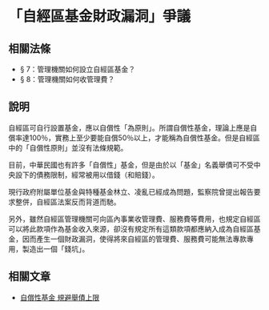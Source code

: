 # 「自經區基金財政漏洞」爭議

## 相關法條

* § 7：管理機關如何設立自經區基金？
* § 8：管理機關如何收管理費？

## 說明

自經區可自行設置基金，應以自償性「為原則」。所謂自償性基金，理論上應是自償率達100％，實務上至少要能自償50％以上，才能稱為自償性基金。但是自經區中的「自償性原則」並沒有法條規範。

目前，中華民國也有許多「自償性」基金，但是由於以「基金」名義舉債可不受中央設下的債務限制，經常被用以借錢（和賠錢）。

現行政府附屬單位基金與特種基金林立、凌亂已經成為問題，監察院曾提出報告要求整併，自經區法案反而背道而馳。

另外，雖然自經區管理機關可向區內事業收管理費、服務費等費用，也規定自經區可以將此款項作為基金收入來源，卻沒有規定所有這類款項都應納入成為自經區基金，因而產生一個財政漏洞，使得將來自經區的管理費、服務費可能無法專款專用，製造出一個「錢坑」。

## 相關文章

* [自償性基金 規避舉債上限](http://www.coolloud.org.tw/node/24251)